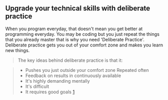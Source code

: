 ## Upgrade your technical skills with deliberate practice

When you program everyday, that doesn't mean you get better at programming everyday. You may be coding but you just repeat the things that you already master that is why you need 'Deliberate Practice'. Deliberate practice gets you out of your comfort zone and makes you learn new things. 

> The key ideas behind deliberate practice is that it:

> * Pushes you just outside your comfort zone
Repeated often
> * Feedback on results in continuously available
> * It's highly demanding mentally
> * It's difficult
> * It requires good goals [1]








[1]: https://web.archive.org/web/20160616225417/http://www.happybearsoftware.com/upgrade-your-technical-skills-with-deliberate-practice
